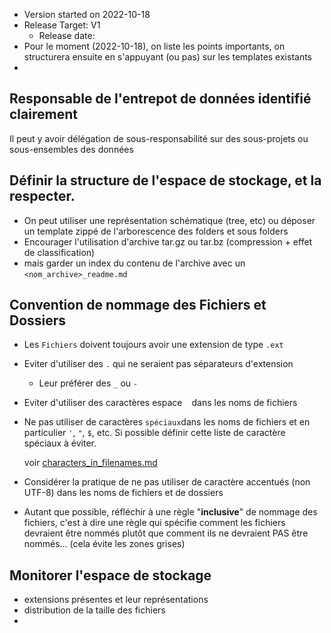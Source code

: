 - Version started on 2022-10-18
- Release Target: V1
  - Release date:
- Pour le moment (2022-10-18), on liste les points importants, on structurera ensuite en s'appuyant (ou pas) sur les templates existants
- 

## Responsable de l'entrepot de données identifié clairement
Il peut y avoir délégation de sous-responsabilité sur des sous-projets ou sous-ensembles des données

## Définir la structure de l'espace de stockage, et la respecter.

- On peut utiliser une représentation schématique (tree, etc) ou déposer un template zippé de l'arborescence des folders et sous folders
- Encourager l'utilisation d'archive tar.gz ou tar.bz (compression + effet de classification)
- mais garder un index du contenu de l'archive avec un `<nom_archive>_readme.md`

## Convention de nommage des Fichiers et Dossiers
- Les `Fichiers` doivent toujours avoir une extension de type `.ext`
- Eviter d'utiliser des `.` qui ne seraient pas séparateurs d'extension
    - Leur préférer des `_` ou `-`
- Eviter d'utiliser des caractères espace ` ` dans les noms de fichiers
- Ne pas utiliser de caractères `spéciaux`dans les noms de fichiers et en particulier `'`, `"`, `$`, etc. Si possible définir
  cette liste de caractère spéciaux à éviter.
  
  voir [characters_in_filenames.md](../characters_in_filenames.md)
- Considérer la pratique de ne pas utiliser de caractère accentués (non UTF-8) dans les noms de fichiers et de dossiers
- Autant que possible, réfléchir à une règle "**inclusive**" de nommage des fichiers, c'est à dire une règle qui spécifie comment
  les fichiers devraient être nommés plutôt que comment ils ne devraient PAS être nommés... (cela évite les zones grises)
  

## Monitorer l'espace de stockage
- extensions présentes et leur représentations
- distribution de la taille des fichiers
- 
